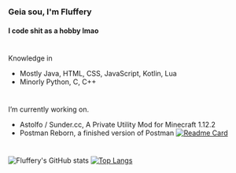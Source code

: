 ### Geia sou, I'm Fluffery
#### I code shit as a hobby lmao

#

Knowledge in
- Mostly Java, HTML, CSS, JavaScript, Kotlin, Lua
- Minorly Python, C, C++

#

I’m currently working on.
- Astolfo / Sunder.cc, A Private Utility Mod for Minecraft 1.12.2  
- Postman Reborn, a finished version of Postman
[![Readme Card](https://github-readme-stats.vercel.app/api/pin/?username=drfluffery&repo=postman-reborn)](https://github.com/anuraghazra/github-readme-stats)

#

![Fluffery's GitHub stats](https://github-readme-stats.vercel.app/api?username=drfluffery&theme=tokyonight&count_private=true&show_icons=true)
[![Top Langs](https://github-readme-stats.vercel.app/api/top-langs/?username=drfluffery&hide=javascript,css&layout=compact)](https://github.com/anuraghazra/github-readme-stats)

